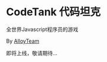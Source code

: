 CodeTank 代码坦克
=================
全世界Javascript程序员的游戏

By [AlloyTeam](http://www.AlloyTeam.com/)



即将上线，敬请期待...
